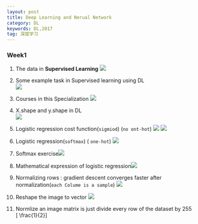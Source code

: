 ```yaml
---
layout: post
title: Deep Learning and Nerual Network
category: DL
keywords: DL,2017
tag: 深度学习
---
```

### Week1  
1. The data in **Supervised Learning**  ![](http://otgv2i3k9.bkt.clouddn.com/markdown-img-paste-20170819204259483.png)

2. Some example task in Supervised learning using DL  
![](http://otgv2i3k9.bkt.clouddn.com/markdown-img-paste-2017081920470764.png)  

3. Courses in this Specialization ![](http://otgv2i3k9.bkt.clouddn.com/markdown-img-paste-20170820103605837.png)

4. X.shape and y.shape in DL  
![](http://otgv2i3k9.bkt.clouddn.com/markdown-img-paste-20170820103857282.png)

5. Logistic regression cost function(`sigmiod`) (`no ont-hot`)
![](http://otgv2i3k9.bkt.clouddn.com/markdown-img-paste-20170820104016604.png)
![](http://otgv2i3k9.bkt.clouddn.com/markdown-img-paste-20170820104445846.png)

6. Logistic regression(`softmax`) ( `one-hot`)
![](http://otgv2i3k9.bkt.clouddn.com/markdown-img-paste-20170820104643336.png)

7. Softmax exercise![](http://otgv2i3k9.bkt.clouddn.com/markdown-img-paste-20170821001155659.png)

8. Mathematical expression of logistic regression![](http://otgv2i3k9.bkt.clouddn.com/markdown-img-paste-20170821001300768.png)

9. Normalizing rows : gradient descent converges faster after normalization(`each Colume is a sample`)
![](http://otgv2i3k9.bkt.clouddn.com/markdown-img-paste-20170821001615390.png)

10. Reshape the image to vector
![](http://otgv2i3k9.bkt.clouddn.com/markdown-img-paste-20170821001657549.png)

11. Normlize an image matrix is just  divide every row of the dataset by 255  
\[ \frac{1}{2}\]
